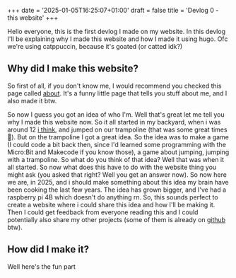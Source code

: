 +++
date = '2025-01-05T16:25:07+01:00'
draft = false
title = 'Devlog 0 - this website'
+++

Hello everyone, this is the first devlog I made on my website. In this devlog I'll be explaining why I made this website and how I made it using hugo. Ofc we're using catppuccin, because it's goated (or catted idk?)

## Why did I make this website?

So first of all, if you don't know me, I would recommend you checked this page called [about](/about). It's a funny little page that tells you stuff about me, and I also made it btw.

So now I guess you got an idea of who I'm. Well that's great let me tell you why I made this website now. So it all started in my backyard, when i was around 12 [i think](https://open.spotify.com/track/4f8Mh5wuWHOsfXtzjrJB3t?si=aca5a91e30e54199), and jumped on our trampoline (that was some great times 🥲). But on the trampoline I got a great idea. So the idea was to make a game (I could code a bit back then, since I'd learned some programming with the Micro:Bit and Makecode if you know those), a game about jumping, jumping with a trampoline. So what do you think of that idea? Well that was when it all started. So now what does this have to do with the website thing you might ask (you asked that right? Well you get an answer now). So now here we are, in 2025, and i should make something about this idea my brain have been cooking the last few years. The idea has grown bigger, and I've had a raspberry pi 4B which doesn't do anything rn. So, this sounds perfect to create a website where i could share this idea and how I'll be making it. Then I could get feedback from everyone reading this and I could potentially also share my other projects (some of them is already on [github](https://github.com/LukasElias) btw).

## How did I make it?

Well here's the fun part
